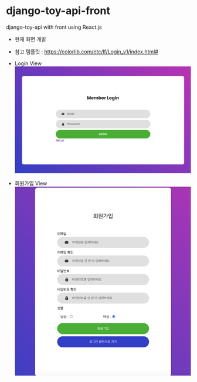 # django-toy-api-front

django-toy-api with front using React.js

- 현재 화면 개발
- 참고 템플릿 : https://colorlib.com/etc/lf/Login_v1/index.html#
- Login View![Login](/readme_img/login.png)

- 회원가입 View![Signin](/readme_img/signin.png)
